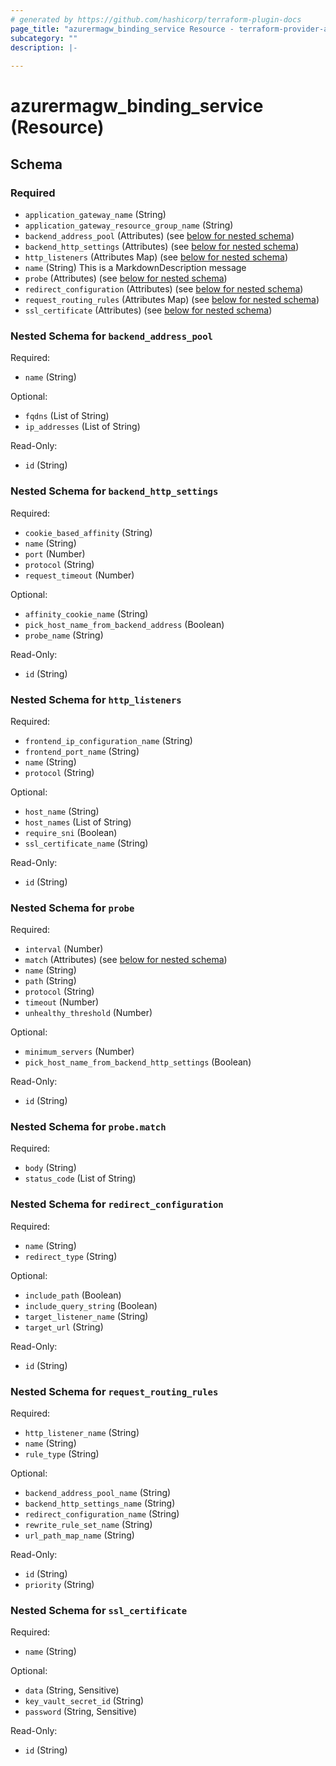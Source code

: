 ```yaml
---
# generated by https://github.com/hashicorp/terraform-plugin-docs
page_title: "azurermagw_binding_service Resource - terraform-provider-azurermagw"
subcategory: ""
description: |-
  
---
```


# azurermagw_binding_service (Resource)





<!-- schema generated by tfplugindocs -->
## Schema

### Required

- `application_gateway_name` (String)
- `application_gateway_resource_group_name` (String)
- `backend_address_pool` (Attributes) (see [below for nested schema](#nestedatt--backend_address_pool))
- `backend_http_settings` (Attributes) (see [below for nested schema](#nestedatt--backend_http_settings))
- `http_listeners` (Attributes Map) (see [below for nested schema](#nestedatt--http_listeners))
- `name` (String) This is a MarkdownDescription message
- `probe` (Attributes) (see [below for nested schema](#nestedatt--probe))
- `redirect_configuration` (Attributes) (see [below for nested schema](#nestedatt--redirect_configuration))
- `request_routing_rules` (Attributes Map) (see [below for nested schema](#nestedatt--request_routing_rules))
- `ssl_certificate` (Attributes) (see [below for nested schema](#nestedatt--ssl_certificate))

<a id="nestedatt--backend_address_pool"></a>
### Nested Schema for `backend_address_pool`

Required:

- `name` (String)

Optional:

- `fqdns` (List of String)
- `ip_addresses` (List of String)

Read-Only:

- `id` (String)


<a id="nestedatt--backend_http_settings"></a>
### Nested Schema for `backend_http_settings`

Required:

- `cookie_based_affinity` (String)
- `name` (String)
- `port` (Number)
- `protocol` (String)
- `request_timeout` (Number)

Optional:

- `affinity_cookie_name` (String)
- `pick_host_name_from_backend_address` (Boolean)
- `probe_name` (String)

Read-Only:

- `id` (String)


<a id="nestedatt--http_listeners"></a>
### Nested Schema for `http_listeners`

Required:

- `frontend_ip_configuration_name` (String)
- `frontend_port_name` (String)
- `name` (String)
- `protocol` (String)

Optional:

- `host_name` (String)
- `host_names` (List of String)
- `require_sni` (Boolean)
- `ssl_certificate_name` (String)

Read-Only:

- `id` (String)


<a id="nestedatt--probe"></a>
### Nested Schema for `probe`

Required:

- `interval` (Number)
- `match` (Attributes) (see [below for nested schema](#nestedatt--probe--match))
- `name` (String)
- `path` (String)
- `protocol` (String)
- `timeout` (Number)
- `unhealthy_threshold` (Number)

Optional:

- `minimum_servers` (Number)
- `pick_host_name_from_backend_http_settings` (Boolean)

Read-Only:

- `id` (String)

<a id="nestedatt--probe--match"></a>
### Nested Schema for `probe.match`

Required:

- `body` (String)
- `status_code` (List of String)



<a id="nestedatt--redirect_configuration"></a>
### Nested Schema for `redirect_configuration`

Required:

- `name` (String)
- `redirect_type` (String)

Optional:

- `include_path` (Boolean)
- `include_query_string` (Boolean)
- `target_listener_name` (String)
- `target_url` (String)

Read-Only:

- `id` (String)


<a id="nestedatt--request_routing_rules"></a>
### Nested Schema for `request_routing_rules`

Required:

- `http_listener_name` (String)
- `name` (String)
- `rule_type` (String)

Optional:

- `backend_address_pool_name` (String)
- `backend_http_settings_name` (String)
- `redirect_configuration_name` (String)
- `rewrite_rule_set_name` (String)
- `url_path_map_name` (String)

Read-Only:

- `id` (String)
- `priority` (String)


<a id="nestedatt--ssl_certificate"></a>
### Nested Schema for `ssl_certificate`

Required:

- `name` (String)

Optional:

- `data` (String, Sensitive)
- `key_vault_secret_id` (String)
- `password` (String, Sensitive)

Read-Only:

- `id` (String)



